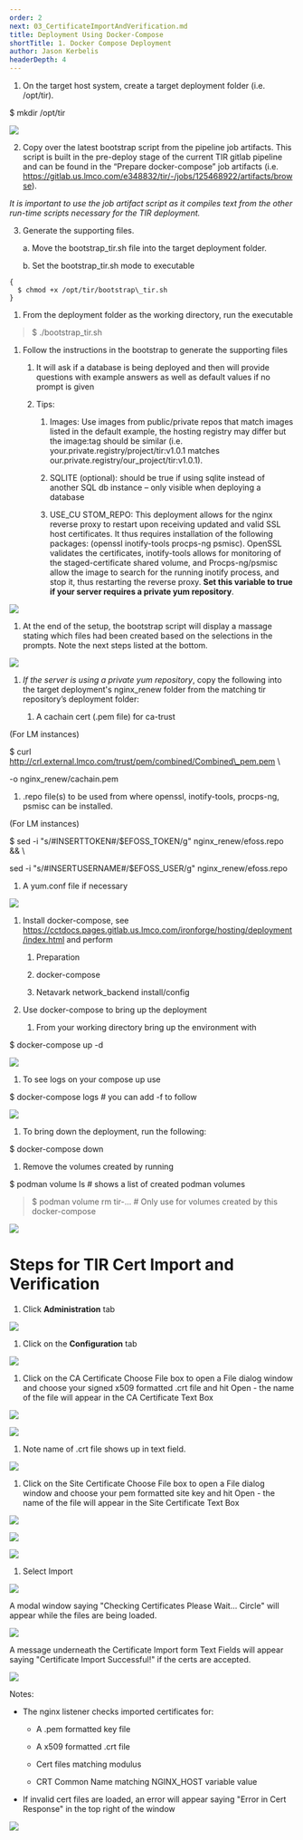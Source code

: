 ```yaml
---
order: 2
next: 03_CertificateImportAndVerification.md
title: Deployment Using Docker-Compose
shortTitle: 1. Docker Compose Deployment
author: Jason Kerbelis
headerDepth: 4
---
```


1.  On the target host system, create a target deployment folder (i.e. /opt/tir).

$ mkdir /opt/tir

![](../../assets/deployment-guide/image1.png "")

2.  Copy over the latest bootstrap script from the pipeline job artifacts. This script is built in the pre-deploy stage of the current TIR gitlab pipeline and can be found in the “Prepare docker-compose” job artifacts (i.e. <https://gitlab.us.lmco.com/e348832/tir/-/jobs/125468922/artifacts/browse>).

*It is important to use the job artifact script as it compiles text from the other run-time scripts necessary for the TIR deployment.*

3.  Generate the supporting files.

    a.  Move the bootstrap\_tir.sh file into the target deployment folder.

    b.  Set the bootstrap\_tir.sh mode to executable

```
{
  $ chmod +x /opt/tir/bootstrap\_tir.sh
}
```
   

1.  From the deployment folder as the working directory, run the executable

> $ ./bootstrap\_tir.sh

1.  Follow the instructions in the bootstrap to generate the supporting files

    1.  It will ask if a database is being deployed and then will provide questions with example answers as well as default values if no prompt is given

    2.  Tips:

        1.  Images: Use images from public/private repos that match images listed in the default example, the hosting registry may differ but the image:tag should be similar (i.e.
            your.private.registry/project/tir:v1.0.1 matches our.private.registry/our\_project/tir:v1.0.1).

        2.  SQLITE (optional): should be true if using sqlite instead of another SQL db instance – only visible when deploying a database

        3.  USE\_CU STOM\_REPO: This deployment allows for the nginx reverse proxy to restart upon receiving updated and valid SSL host certificates. It thus requires installation of the following packages: (openssl inotify-tools procps-ng psmisc). OpenSSL validates the certificates, inotify-tools
            allows for monitoring of the staged-certificate shared
            volume, and Procps-ng/psmisc allow the image to search for
            the running inotify process, and stop it, thus restarting
            the reverse proxy. **Set this variable to true if your
            server requires a private yum repository**.

![](../../assets/deployment-guide/image2.png "")

1.  At the end of the setup, the bootstrap script will display a massage
    stating which files had been created based on the selections in the
    prompts. Note the next steps listed at the bottom.

![](../../assets/deployment-guide/image3.png "")

1.  *If the server is using a private yum repository*, copy the
    following into the target deployment's nginx\_renew folder from the
    matching tir repository’s deployment folder:

    1.  A cachain cert (.pem file) for ca-trust

(For LM instances)

$ curl http://crl.external.lmco.com/trust/pem/combined/Combined\_pem.pem
\\

-o nginx\_renew/cachain.pem

1.  .repo file(s) to be used from where openssl, inotify-tools,
    procps-ng, psmisc can be installed.

(For LM instances)

$ sed -i "s/#INSERTTOKEN#/$EFOSS\_TOKEN/g" nginx\_renew/efoss.repo && \\

sed -i "s/#INSERTUSERNAME#/$EFOSS\_USER/g" nginx\_renew/efoss.repo

1.  A yum.conf file if necessary

![](../../assets/deployment-guide/image4.png "")

1.  Install docker-compose, see
    https://cctdocs.pages.gitlab.us.lmco.com/ironforge/hosting/deployment/index.html
    and perform

    1.  Preparation

    2.  docker-compose

    3.  Netavark network\_backend install/config

2.  Use docker-compose to bring up the deployment

    1.  From your working directory bring up the environment with

$ docker-compose up -d

![](../../assets/deployment-guide/image1.png "")

1.  To see logs on your compose up use

$ docker-compose logs \# you can add -f to follow

![](../../assets/deployment-guide/image1.png "")

1.  To bring down the deployment, run the following:

$ docker-compose down

1.  Remove the volumes created by running

$ podman volume ls \# shows a list of created podman volumes

> $ podman volume rm tir-... \# Only use for volumes created by this
> docker-compose

![](../../assets/deployment-guide/image1.png "")

# **Steps for TIR Cert Import and Verification**

1.  Click **Administration** tab

![](../../assets/deployment-guide/image1.png "")

1.  Click on the **Configuration** tab

![](../../assets/deployment-guide/image1.png "")

1.  Click on the CA Certificate Choose File box to open a File dialog
    window and choose your signed x509 formatted .crt file and hit
    Open - the name of the file will appear in the CA Certificate Text
    Box

![](../../assets/deployment-guide/image1.png "")

![](../../assets/deployment-guide/image1.png "")

1.  Note name of .crt file shows up in text field.

![](../../assets/deployment-guide/image1.png "")

1.  Click on the Site Certificate Choose File box to open a File dialog
    window and choose your pem formatted site key and hit Open - the
    name of the file will appear in the Site Certificate Text Box

![](../../assets/deployment-guide/image1.png "")

![](../../assets/deployment-guide/image1.png "")

![](../../assets/deployment-guide/image1.png "")

1.  Select Import

![](../../assets/deployment-guide/image1.png "")

A modal window saying "Checking Certificates Please Wait... Circle" will
appear while the files are being loaded.

![](../../assets/deployment-guide/image1.png "")

A message underneath the Certificate Import form Text Fields will appear
saying "Certificate Import Successful!" if the certs are accepted.

![](../../assets/deployment-guide/image1.png "")

Notes:

-   The nginx listener checks imported certificates for:

    -   A .pem formatted key file

    -   A x509 formatted .crt file

    -   Cert files matching modulus

    -   CRT Common Name matching NGINX\_HOST variable value

-   If invalid cert files are loaded, an error will appear saying "Error
    in Cert Response" in the top right of the window

![](../../assets/deployment-guide/image1.png "")